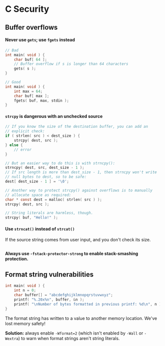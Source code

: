 # C Security

## Buffer overflows

#### Never use `gets`; use `fgets` instead

``` c
// Bad
int main( void ) {
    char buf[ 64 ];
    // Buffer overflow if s is longer than 64 characters
    gets( s );
}

// Good
int main( void ) {
    int max = 64;
    char buf[ max ];
    fgets( buf, max, stdin );
}
```

#### `strcpy` is dangerous with an unchecked source

``` c
// If you know the size of the destination buffer, you can add an
// explicit check:
if ( strlen( src ) < dest_size ) {
    strcpy( dest, src );
} else {
    // error
}

// But an easier way to do this is with strncpy():
strncpy( dest, src, dest_size - 1 );
// If src length is more than dest_size - 1, then strncpy won't write
// null bytes to dest, so to be safe:
dest[ dest_size - 1 ] = '\0';

// Another way to protect strcpy() against overflows is to manually
// allocate space as required:
char * const dest = malloc( strlen( src ) );
strcpy( dest, src );

// String literals are harmless, though.
strcpy( buf, "Hello!" );
```

#### Use `strncat()` instead of `strcat()`



If the source string comes from user input, and you don't check its size.

``` c

```

**Always use `-fstack-protector-strong` to enable stack-smashing protection.**


## Format string vulnerabilities

``` c
int main( void ) {
    int n = 0;
    char buffer[] = "abcdefghijklmnopqrstuvwxyz";
    printf( "%.20x%n", buffer, &n );
    printf( "\nNumber of bytes formatted in previous printf: %d\n", n );
}
```

The format string has written to a value to another memory location. We've lost memory safety!

**Solution:** always enable `-Wformat=2` (which isn't enabled by `-Wall` or `-Wextra`) to warn when format strings aren't string literals.

